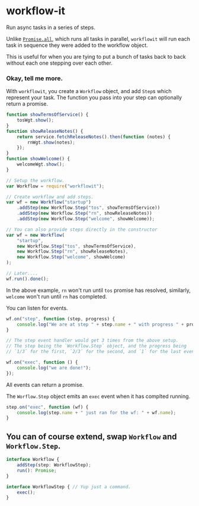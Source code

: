 # workflow-it
Run async tasks in a series of steps.

Unlike [`Promise.all`](https://developer.mozilla.org/en-US/docs/Web/JavaScript/Reference/Global_Objects/Promise/all), which runs all tasks in parallel, `workflowit` will run each task in sequence they were added to the workflow object.

This is useful for when you are tying to put a bunch of tasks back to back without each one stepping over each other.

### Okay, tell me more.

With `workflowit`, you create a `Workflow` object, and add `Step`s which represent your task.
The function you pass into your step can optionally return a promise.

```javascript
function showTermsOfService() {
    tosWgt.show();
}
function showReleaseNotes() {
    return service.fetchReleaseNotes().then(function (notes) {
        rnWgt.show(notes);
    });
}
function showWelcome() {
    welcomeWgt.show();
}

// Setup the workflow.
var Workflow = require("workflowit");

// Create workflow and add steps.
var wf = new Workflow("startup")
    .addStep(new Workflow.Step("tos", showTermsOfService))
    .addStep(new Workflow.Step("rn", showReleaseNotes))
    .addStep(new Workflow.Step("welcome", showWelcome));

// You can also provide steps directly in the constructor
var wf = new Workflow(
    "startup",
    new Workflow.Step("tos", showTermsOfService),
    new Workflow.Step("rn", showReleaseNotes),
    new Workflow.Step("welcome", showWelcome)
);

// Later....
wf.run().done();
```

In the above example, `rn` won't run until `tos` promise has resolved, similarly, `welcome` won't run until `rn` has completed.

You can listen for events.

```javascript
wf.on("step", function (step, progress) {
    console.log("We are at step " + step.name + " with progress " + progress);
}

// The step event handler would get 3 times from the above setup.
// The step being the `Workflow.Step` object, and the progress being
// `1/3` for the first, `2/3` for the second, and `1` for the last event.

wf.on("exec", function () {
    console.log("we are done!");
});
```

All events can return a promise.

The `Worflow.Step` object emits an `exec` event when it has complted running.

```javascript
step.on("exec", function (wf) {
    console.log(step.name + " just ran for the wf: " + wf.name);
}
```

## You can of course extend, swap `Workflow` and `Workflow.Step`.

```typescript
interface Workflow {
    addStep(step: WorkflowStep);
    run(): Promise;
}

interface WorkflowStep { // Yup just a command.
    exec();
}

```
